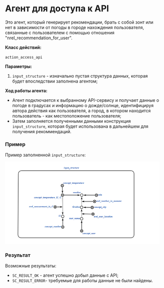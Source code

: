 # Агент для доступа к API 
Это агент, который генерирует рекомендации, брать с собой зонт или нет
в зависимости от погоды в городе нахождения пользователя, связанные с пользователем с помощью отношения "nrel_recommendation_for_user".

**Класс действий:**

`action_access_api`

**Параметры:**
1. `input_structure` - изначально пустая структура данных, которая будет впоследствии заполнена агентом;

**Ход работы агента:**
* Агент подключается к выбранному API-сервису и получает данные о погоде в градусах и информацию о дожде/солнце, идентифицируя автора
действия как пользователя, а город, в котором находится пользователь - как местоположение пользователя;
* Затем заполняется полученными данными конструкция `input_structure`, которая будет использована в дальнейшем для получения рекоммендаций. 


### Пример

Пример заполненной `input_structure`:

![МОИС](https://github.com/demidovetsdasha/sem4/blob/main/%D0%9C%D0%9E%D0%98%D0%A1/%D0%BB%D1%804/input.png)


### Результат

Возможные результаты:

* `SC_RESULT_OK` - агент успешно добыл данные с API;
* `SC_RESULT_ERROR`- требуемые для работы данные не были найдены.
